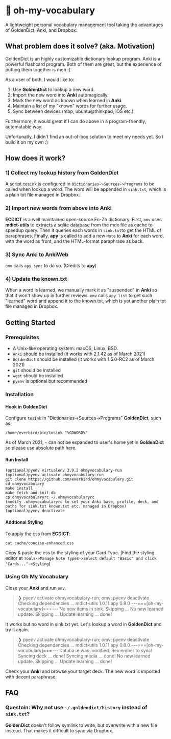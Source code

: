 # &#128214; oh-my-vocabulary

A lightweight personal vocabulary management tool taking the advantages of GoldenDict, Anki, and Dropbox.

## What problem does it solve? (aka. Motivation)

GoldenDict is an highly customizable dictionary lookup program. Anki is a powerful flashcard program. Both of them are great, but the experience of putting them together is meh :(

As a user of both, I would like to: 

1. Use **GoldenDict** to lookup a new word.
2. Import the new word into **Anki** automagically.
3. Mark the new word as known when learned in **Anki**.
4. Maintain a list of my "known" words for further usage.
5. Sync between devices (mbp, ubuntu@thinkpad, iOS etc.)

Furthermore, it would great if I can do above in a program-friendly, automatable way.

Unfortunatly, I didn't find an out-of-box solution to meet my needs yet. So I build it on my own :)


## How does it work?

### 1) Collect my lookup history from **GoldenDict**

A script `tosink` is configured in `Dictionaries->Sources->Programs` to be called when lookup a word. The word will be appended in `sink.txt`, which is a plain txt file managed in Dropbox.

### 2) Import new words from above into **Anki**

**ECDICT** is a well maintained open-source En-Zh dictionary. First, `omv` uses **mdict-utils** to extracts a sqlite database from the mdx file as cache to speedup query. Then it queries each words in `sink.txt`to get the HTML of paraphrases. Finally, **apy** is called to add a new `Note` to **Anki** for each word, with the word as front, and the HTML-format paraphrase as back.

### 3) Sync **Anki** to AnkiWeb
`omv` calls `apy sync` to do so. (Credits to **apy**)

### 4) Update the known.txt
When a word is learned, we manually mark it as "suspended" in **Anki** so that it won't show up in further reviews. `omv` calls `apy list` to get such "learned" word and append it to the known.txt, which is yet another plain txt file managed in Dropbox.

## Getting Started 

### Prerequisites
- A Unix-like operating system: macOS, Linux, BSD.
- `Anki` should be installed (it works with 2.1.42 as of March 2021)
- `GoldenDict` should be installed (it works with 1.5.0-RC2 as of March 2021)
- `git` should be installed
- `wget` should be installed
- `pyenv` is optional but recommended

### Installation

#### Hook in GoldenDict
Configure `tosink` in "Dictionaries->Sources->Programs" **GoldenDict**, such as:
```shell
/home/everbird/bin/tosink "%GDWORD%"
```
As of March 2021, `~` can not be expanded to user's home yet in **GoldenDict** so please use absolute path here.


#### Run Install

```shell
(optional)pyenv virtualenv 3.9.2 ohmyvocabulary-run
(optional)pyenv activate ohmyvocabulary-run
git clone https://github.com/everbird/ohmyvocabulary.git
cd ohmyvocabulary
make install
make fetch-and-init-db
cp ohmyvocabularyrc ~/.ohmyvocabularyrc
(modify .ohmyvocabularyrc to set your Anki base, profile, deck, and paths for sink.txt known.txt etc. managed in Dropbox)
(optional)pyenv deactivate 
```

#### Addtional Styling
To apply the css from **ECDICT**:

```shell
cat cache/concise-enhanced.css
```
Copy & paste the css to the styling of your Card Type.
(Find the styling editor at `Tools->Manage Note Types->Select default "Basic" and click "Cards..."->Styling`)

### Using Oh My Vocabulary

Close your **Anki** and run `omv`.

> ❯ pyenv activate ohmyvocabulary-run; omv; pyenv deactivate
> Checking dependencies ...
> mdict-utils       1.0.11
> apy               0.8.0
> ---===[oh-my-vocabulary]===---
> No new items in sink. Skipping ...
> No new learned update. Skipping ...
> Update learning ...
> done!

It works but no word in sink.txt yet. Let's lookup a word in **GoldenDict** and try it again.

> ❯ pyenv activate ohmyvocabulary-run; omv; pyenv deactivate
> Checking dependencies ...
> mdict-utils       1.0.11
> apy               0.8.0
> ---===[oh-my-vocabulary]===---
> Database was modified.
> Remember to sync!
> Syncing deck ... done!
> Syncing media ... done!
> No new learned update. Skipping ...
> Update learning ...
> done!

Check your **Anki** and browse your target deck. The new word is imported with decent paraphrase.

## FAQ

### Questoin: Why not use `~/.goldendict/history` instead of `sink.txt`?

**GoldenDict** doesn't follow symlink to write, but overwrite with a new file instead. That makes it difficult to sync via Dropbox.
